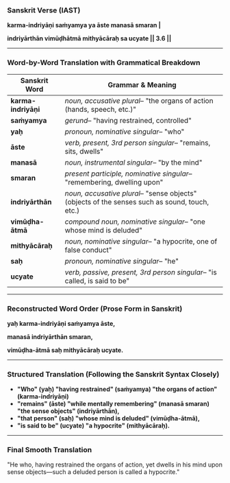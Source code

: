 ### **Sanskrit Verse (IAST)**

**karma-indriyāṇi saṁyamya ya āste manasā smaran |**

**indriyārthān vimūḍhātmā mithyācāraḥ sa ucyate || 3.6 ||**

---

### **Word-by-Word Translation with Grammatical Breakdown**

| **Sanskrit Word**     | **Grammar & Meaning**                                                                      |
| --------------------------- | ------------------------------------------------------------------------------------------------ |
| **karma-indriyāṇi** | *noun, accusative plural*– "the organs of action (hands, speech, etc.)"                       |
| **saṁyamya**         | *gerund*– "having restrained, controlled"                                                     |
| **yaḥ**              | *pronoun, nominative singular*– "who"                                                         |
| **āste**             | *verb, present, 3rd person singular*– "remains, sits, dwells"                                 |
| **manasā**           | *noun, instrumental singular*– "by the mind"                                                  |
| **smaran**            | *present participle, nominative singular*– "remembering, dwelling upon"                       |
| **indriyārthān**    | *noun, accusative plural*– "sense objects" (objects of the senses such as sound, touch, etc.) |
| **vimūḍha-ātmā**  | *compound noun, nominative singular*– "one whose mind is deluded"                             |
| **mithyācāraḥ**    | *noun, nominative singular*– "a hypocrite, one of false conduct"                              |
| **saḥ**              | *pronoun, nominative singular*– "he"                                                          |
| **ucyate**            | *verb, passive, present, 3rd person singular*– "is called, is said to be"                     |

---

### **Reconstructed Word Order (Prose Form in Sanskrit)**

**yaḥ karma-indriyāṇi saṁyamya āste,**

**manasā indriyārthān smaran,**

**vimūḍha-ātmā saḥ mithyācāraḥ ucyate.**

---

### **Structured Translation (Following the Sanskrit Syntax Closely)**

* **"Who" (yaḥ) "having restrained" (saṁyamya) "the organs of action" (karma-indriyāṇi)**
* **"remains" (āste) "while mentally remembering" (manasā smaran) "the sense objects" (indriyārthān),**
* **"that person" (saḥ) "whose mind is deluded" (vimūḍha-ātmā),**
* **"is said to be" (ucyate) "a hypocrite" (mithyācāraḥ).**

---

### **Final Smooth Translation**

"He who, having restrained the organs of action, yet dwells in his mind upon sense objects—such a deluded person is called a hypocrite."
